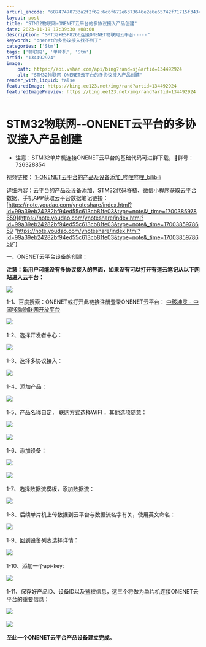 ```yaml
---
arturl_encode: "68747470733a2f2f62:6c6f672e6373646e2e6e65742f71715f34343934323732342f:61727469636c652f64657461696c732f313334343932393234"
layout: post
title: "STM32物联网-ONENET云平台的多协议接入产品创建"
date: 2023-11-19 17:39:30 +08:00
description: "SMT32+ESP8266连接ONENET物联网云平台-----"
keywords: "onenet的多协议接入找不到了"
categories: ['Stm']
tags: ['物联网', '单片机', 'Stm']
artid: "134492924"
image:
    path: https://api.vvhan.com/api/bing?rand=sj&artid=134492924
    alt: "STM32物联网-ONENET云平台的多协议接入产品创建"
render_with_liquid: false
featuredImage: https://bing.ee123.net/img/rand?artid=134492924
featuredImagePreview: https://bing.ee123.net/img/rand?artid=134492924
---
```


# STM32物联网--ONENET云平台的多协议接入产品创建

* 注意：STM32单片机连接ONENET云平台的基础代码可进群下载，🐧群号：726328854

视频链接：
[1-ONENET云平台的产品及设备添加\_哔哩哔哩\_bilibili](https://www.bilibili.com/video/BV1mw411H7bh/?spm_id_from=333.999.0.0 "1-ONENET云平台的产品及设备添加_哔哩哔哩_bilibili")

详细内容：云平台的产品及设备添加、STM32代码移植、微信小程序获取云平台数据、手机APP获取云平台数据笔记链接：
[https://note.youdao.com/ynoteshare/index.html?id=99a39eb24282bf94ed55c613cb81fe03&type=note&\_time=1700385978659](https://note.youdao.com/ynoteshare/index.html?id=99a39eb24282bf94ed55c613cb81fe03&type=note&_time=1700385978659 "https://note.youdao.com/ynoteshare/index.html?id=99a39eb24282bf94ed55c613cb81fe03&type=note&_time=1700385978659")

一、ONENET云平台设备的创建：

**注意：新用户可能没有多协议接入的界面，如果没有可以打开有道云笔记从以下网站进入云平台：**

![](https://i-blog.csdnimg.cn/blog_migrate/655c40d18cf09c6efd6bfa4b086c5ba6.png)

​​​​​​​1-1、百度搜索：ONENET或打开此链接注册登录ONENET云平台：
[中移坤灵 - 中国移动物联网开放平台](https://open.iot.10086.cn/ "中移坤灵 - 中国移动物联网开放平台")

![](https://i-blog.csdnimg.cn/blog_migrate/f8c276846b3e7c03e972f1e5923ccaf1.png)
​

1-2、选择开发者中心：

![](https://i-blog.csdnimg.cn/blog_migrate/faac92119430a85f2cf09bc0acf6de54.png)
​

1-3、选择多协议接入：

![](https://i-blog.csdnimg.cn/blog_migrate/2dcd3e7b391e90db3de4e5894bed87f1.png)
​

1-4、添加产品：

![](https://i-blog.csdnimg.cn/blog_migrate/a86471798c4f15a18990f911f96da7cc.png)
​

1-5、产品名称自定，
联网方式选择WIFI
，其他选项随意：

![](https://i-blog.csdnimg.cn/blog_migrate/89dd1c6cef7844b4626d301b953e27af.png)
​

![](https://i-blog.csdnimg.cn/blog_migrate/09585ed882de5d46383deceaf10604da.png)
​

1-6、添加设备：

![](https://i-blog.csdnimg.cn/blog_migrate/458f0a204ecd2d72a626864b33da743d.png)
​

![](https://i-blog.csdnimg.cn/blog_migrate/bf886c0841555d77631e5fefeb31c0d6.png)
​

1-7、选择数据流模板，添加数据流：

![](https://i-blog.csdnimg.cn/blog_migrate/af9a8421b70a63e11e09b6e84700fa7f.png)
​

1-8、后续单片机上传数据到云平台与数据流名字有关，使用英文命名：

![](https://i-blog.csdnimg.cn/blog_migrate/c21071fdb03860dc5db4b5eefec28c45.png)
​

1-9、回到设备列表选择详情：

![](https://i-blog.csdnimg.cn/blog_migrate/8251394c57830c4d1fad0dce3f4fa19f.png)
​

1-10、添加一个api-key:

![](https://i-blog.csdnimg.cn/blog_migrate/d24edbe4588702e7cb55eb2de535c297.png)
​

1-11、保存好产品ID、设备ID以及鉴权信息，这三个将做为单片机连接ONENET云平台的重要信息：

![](https://i-blog.csdnimg.cn/blog_migrate/5c2fd9b029bb5abbe3f3a671b8171d12.png)
​

![](https://i-blog.csdnimg.cn/blog_migrate/3d9d536748809c0f3635a6e0997ca7b3.png)
​

**至此一个ONENET云平台产品设备建立完成。**